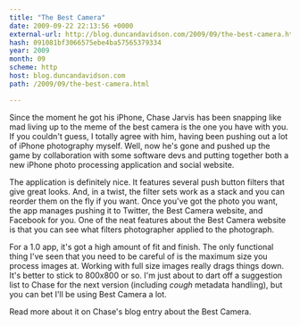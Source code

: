 ```yaml
---
title: "The Best Camera"
date: 2009-09-22 22:13:56 +0000
external-url: http://blog.duncandavidson.com/2009/09/the-best-camera.html
hash: 091081bf3066575ebe4ba57565379334
year: 2009
month: 09
scheme: http
host: blog.duncandavidson.com
path: /2009/09/the-best-camera.html

---
```


Since the moment he got his iPhone, Chase Jarvis has been snapping like mad living up to the meme of the best camera is the one you have with you. If you couldn't guess, I totally agree with him, having been pushing out a lot of iPhone photography myself. Well, now he's gone and pushed up the game by collaboration with some software devs and putting together both a new iPhone photo processing application and social website.





The application is definitely nice. It features several push button filters that give great looks. And, in a twist, the filter sets work as a stack and you can reorder them on the fly if you want. Once you've got the photo you want, the app manages pushing it to Twitter, the Best Camera website, and Facebook for you. One of the neat features about the Best Camera website is that you can see what filters photographer applied to the photograph.





For a 1.0 app, it's got a high amount of fit and finish. The only functional thing I've seen that you need to be careful of is the maximum size you process images at. Working with full size images really drags things down. It's better to stick to 800x800 or so. I'm just about to dart off a suggestion list to Chase for the next version (including *cough* metadata handling), but you can bet I'll be using Best Camera a lot.


Read more about it on Chase's blog entry about the Best Camera.

